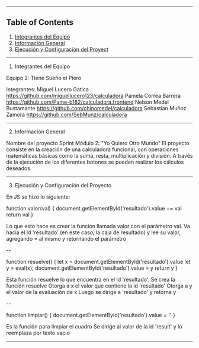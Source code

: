 ***
## Table of Contents
1. [Integrantes del Equipo](#Integrantes-del-Equipo)
2. [Información General](#Información-General)
3. [Ejecución y Configuración del Proyect](#Ejecución-y-Configuración-del-Proyecto)

***
1. Integrantes del Equipo

Equipo 2: Tiene Sueño el Piero

Integrantes:
Miguel Lucero Gatica https://github.com/miguellucero123/calculadora
Pamela Correa Barrera https://github.com/Pame-b182/calculadora.frontend
Nelson Medel Bustamante https://github.com/chinomedel/calculadora
Sebastian Muñoz Zamora https://github.com/SebMunz/calculadora
***
2. Información General

Nombre del proyecto    Sprint Módulo 2: "Yo Quiero Otro Mundo”
El proyecto consiste en la creación de una calculadora funcional, con operaciones matemáticas básicas como la suma, resta, multiplicación y división. A través de la ejecución de los diferentes botones se pueden realizar los cálculos deseados.
***
3. Ejecución y Configuración del Proyecto

En JS se hizo lo siguiente:

  function valor(val) {
      document.getElementById('resultado').value += val
      return val
  }

Lo que esto hace es crear la función llamada valor con el parámetro val.
Va hacia el Id 'resultado' (en este caso, la caja de resultado) y lee su valor, agregando = al mismo y retornando el parámetro

--

 function resuelve() {
     let x = document.getElementById('resultado').value
     let y = eval(x);
      document.getElementById('resultado').value = y
      return y
  }

Esta función resuelve lo que encuentra en el Id 'resultado'.
Se crea la función resuelve
Otorga a x el valor que contiene la id 'resultado'
Otorga a y el valor de la evaluación de x
Luego se dirige a 'resultado' y retorna y

--

  function limpiar() {
      document.getElementById('resultado').value = ''
}

Es la función para limpiar el cuadro
Se dirige al valor de la id 'result' y lo reemplaza por texto vacio
***